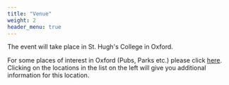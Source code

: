 ```yaml
---
title: "Venue"
weight: 2
header_menu: true
---
```


The event will take place in St. Hugh's College in Oxford. 

For some places of interest in Oxford (Pubs, Parks etc.) please click [here](https://www.google.com/maps/d/u/0/viewer?mid=1ig7Q7TMA8gesXJg7JSlnfLhjAxr4c74&ll=51.76514010545043%2C-1.2673681999999964&z=14). Clicking on the locations in the list on the left will give you additional information for this location. 


